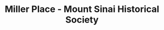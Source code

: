 ---
layout: repo
title: "Miller Place - Mount Sinai Historical Society"
id: 20997
permalink: repos/20997/
---